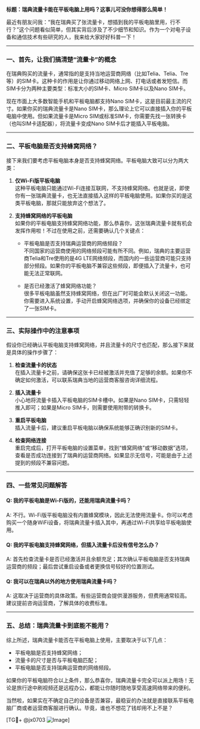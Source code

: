 **标题：瑞典流量卡能在平板电脑上用吗？这事儿可没你想得那么简单！**

最近有朋友问我：“我在瑞典买了张流量卡，想插到我的平板电脑里用，行不行？”这个问题看似简单，但其实背后涉及了不少细节和知识。作为一个对电子设备和通信技术有些研究的人，我来给大家好好科普一下！

---

### 一、首先，让我们搞清楚“流量卡”的概念

在瑞典购买的流量卡，通常指的是支持当地运营商网络（比如Telia、Telia、Tre等）的SIM卡。这种卡的作用是让你通过移动网络上网、打电话或者发短信。而SIM卡分为两种主要类型：标准大小的SIM卡、Micro SIM卡以及Nano SIM卡。

现在市面上大多数智能手机和平板电脑都支持Nano SIM卡，这是目前最主流的尺寸。如果你买的瑞典流量卡是Nano SIM卡，那么理论上它可以直接插入你的平板电脑中使用。但如果流量卡是Micro SIM或标准SIM卡，你需要先找一张转换卡（也叫SIM卡适配器），将流量卡变成Nano SIM卡后才能插入平板电脑。

---

### 二、平板电脑是否支持蜂窝网络？

接下来我们要考虑平板电脑本身是否支持蜂窝网络。平板电脑大致可以分为两大类：

1. **仅Wi-Fi版平板电脑**  
   这种平板电脑只能通过Wi-Fi连接互联网，不支持蜂窝网络。也就是说，即使你有一张瑞典流量卡，也无法直接插入这样的平板电脑使用。如果你买的是这类平板电脑，那就只能放弃这个想法了。

2. **支持蜂窝网络的平板电脑**  
   如果你的平板电脑支持蜂窝网络功能，那么恭喜你，这张瑞典流量卡就有机会发挥作用啦！不过在使用之前，还需要确认几个关键点：
   
   - 平板电脑是否支持瑞典运营商的网络频段？  
     不同国家的运营商使用的网络频段可能有所不同。例如，瑞典的主要运营商Telia和Tre使用的是4G LTE网络频段，而国内的一些运营商可能只支持部分频段。如果你的平板电脑不兼容这些频段，即便插入了流量卡，也可能无法正常联网。
     
   - 是否已经激活了蜂窝网络功能？  
     很多平板电脑虽然支持蜂窝网络，但在出厂时可能会默认关闭这一功能。你需要进入系统设置，手动开启蜂窝网络选项，并确保你的设备已经绑定了一张SIM卡。

---

### 三、实际操作中的注意事项

假设你已经确认平板电脑支持蜂窝网络，并且流量卡的尺寸也匹配，那么接下来就是具体的操作步骤了：

1. **检查流量卡的状态**  
   在插入流量卡之前，请确保这张卡已经被激活并充值了足够的余额。如果你不确定如何激活，可以联系瑞典当地的运营商客服咨询详细流程。

2. **插入流量卡**  
   小心地将流量卡插入平板电脑的SIM卡槽中。如果是Nano SIM卡，只需轻轻推入即可；如果是Micro SIM卡，则需要使用附带的转换卡。

3. **重启平板电脑**  
   插入流量卡后，建议重启平板电脑以确保系统能够正确识别新的SIM卡。

4. **检查网络连接**  
   重启完成后，打开平板电脑的设置菜单，找到“蜂窝网络”或“移动数据”选项，查看是否成功连接到了瑞典的运营商网络。如果显示无信号，可能是由于上述提到的频段不兼容问题。

---

### 四、一些常见问题解答

#### Q: 我的平板电脑是Wi-Fi版的，还能用瑞典流量卡吗？
A: 不行。Wi-Fi版平板电脑没有内置蜂窝模块，因此无法使用流量卡。你可以考虑购买一个随身WiFi设备，将瑞典流量卡插入其中，再通过Wi-Fi共享给平板电脑使用。

#### Q: 我的平板电脑支持蜂窝网络，但插入流量卡后没有信号怎么办？
A: 首先检查流量卡是否已经激活并且余额充足；其次确认平板电脑是否支持瑞典运营商的频段；最后尝试重启设备或者更换信号较好的位置测试。

#### Q: 我可以在瑞典以外的地方使用瑞典流量卡吗？
A: 这取决于运营商的具体政策。有些运营商会提供漫游服务，但费用通常较高。建议提前咨询运营商，了解具体的收费标准。

---

### 五、总结：瑞典流量卡到底能不能用？

综上所述，瑞典流量卡能否在平板电脑上使用，主要取决于以下几点：
- 平板电脑是否支持蜂窝网络；
- 流量卡的尺寸是否与平板电脑匹配；
- 平板电脑是否支持瑞典运营商的网络频段。

如果你的平板电脑符合以上条件，那么恭喜你，瑞典流量卡完全可以派上用场！无论是旅行途中刷视频还是远程办公，都能让你随时随地享受高速网络带来的便利。

当然啦，如果实在不确定自己的设备是否兼容，最稳妥的办法就是直接联系平板电脑厂商或者运营商客服进行确认。毕竟，谁也不想花了钱却用不上不是？

[TG💪+ @jx0703 ![Image](https://github.com/user-attachments/assets/dbca1d08-cadb-493c-b0ec-ad6f7a83f270)]